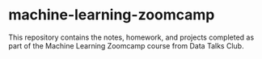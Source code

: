 # machine-learning-zoomcamp

This repository contains the notes, homework, and projects completed as part of the Machine Learning Zoomcamp course from Data Talks Club.
